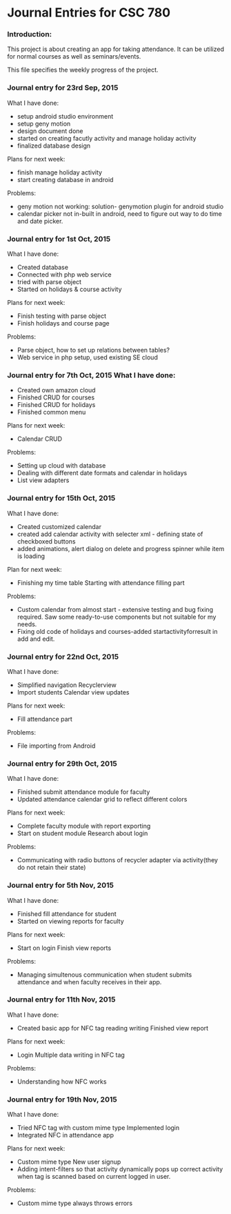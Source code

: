 # Journal Entries for CSC 780

### Introduction:
This project is about creating an app for taking attendance. It can be utilized for normal courses as well as seminars/events.

This file specifies the weekly progress of the project.

### Journal entry for 23rd Sep, 2015 
What I have done: 
* setup android studio environment 
* setup geny motion 
* design document done 
* started on creating facutly activity and manage holiday activity 
* finalized database design

Plans for next week: 
* finish manage holiday activity 
* start creating database in android

Problems: 
* geny motion not working: solution- genymotion plugin for android studio 
* calendar picker not in-built in android, need to figure out way to do time and date picker.

### Journal entry for 1st Oct, 2015 

What I have done: 

* Created database 
* Connected with php web service 
* tried with parse object 
* Started on holidays & course activity

Plans for next week: 
* Finish testing with parse object 
* Finish holidays and course page

Problems: 
* Parse object, how to set up relations between tables? 
* Web service in php setup, used existing SE cloud

### Journal entry for 7th Oct, 2015 What I have done: 
* Created own amazon cloud 
* Finished CRUD for courses 
* Finished CRUD for holidays 
* Finished common menu

Plans for next week: 
* Calendar CRUD

Problems: 
* Setting up cloud with database 
* Dealing with different date formats and calendar in holidays 
* List view adapters

### Journal entry for 15th Oct, 2015 

What I have done: 
* Created customized calendar 
* created add calendar activity with selecter xml - defining state of checkboxed buttons 
* added animations, alert dialog on delete and progress spinner while item is loading

Plan for next week: 
* Finishing my time table Starting with attendance filling part

Problems: 
* Custom calendar from almost start - extensive testing and bug fixing required. Saw some ready-to-use components but not suitable for my needs.
* Fixing old code of holidays and courses-added startactivityforresult in add and edit.

### Journal entry for 22nd Oct, 2015 
What I have done: 
* Simplified navigation Recyclerview 
* Import students Calendar view updates

Plans for next week: 
* Fill attendance part

Problems: 
* File importing from Android

### Journal entry for 29th Oct, 2015 
What I have done: 
* Finished submit attendance module for faculty 
* Updated attendance calendar grid to reflect different colors

Plans for next week: 
* Complete faculty module with report exporting 
* Start on student module Research about login

Problems: 
* Communicating with radio buttons of recycler adapter via activity(they do not retain their state)

### Journal entry for 5th Nov, 2015
What I have done: 
* Finished fill attendance for student 
* Started on viewing reports for faculty

Plans for next week: 
* Start on login Finish view reports

Problems: 
* Managing simultenous communication when student submits attendance and when faculty receives in their app.

### Journal entry for 11th Nov, 2015 
What I have done: 
* Created basic app for NFC tag reading writing Finished view report

Plans for next week: 
* Login Multiple data writing in NFC tag

Problems:
* Understanding how NFC works

### Journal entry for 19th Nov, 2015 
What I have done: 
* Tried NFC tag with custom mime type Implemented login 
* Integrated NFC in attendance app

Plans for next week: 
* Custom mime type New user signup 
* Adding intent-filters so that activity dynamically pops up correct activity when tag is scanned based on current logged in user.

Problems: 
* Custom mime type always throws errors
